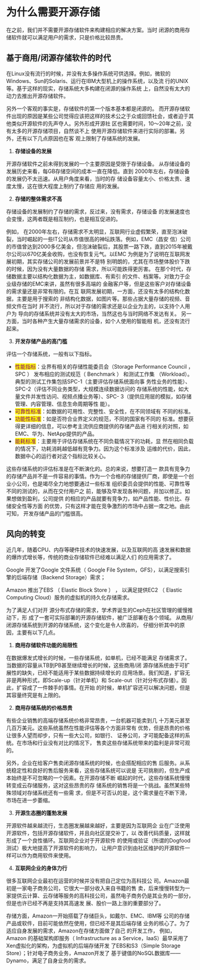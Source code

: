 # 为什么需要开源存储

在之前，我们并不需要开源存储软件来构建相应的解决方案。当时 闭源的商用存储软件就可以满足用户的需求，只是价格比较昂贵。&#x20;

## 基于商用/闭源存储软件的时代

在Linux没有流行的时候，并没有太多操作系统可供选择。例如，微软的Windows、Sun的Solaris、运行在IBM大型机上的操作系统，以及流 行的UNIX等。基于这样的现实，存储系统大多构建在闭源的操作系统 上，自然没有太大的动力去推出开源存储软件。&#x20;

另外一个客观的事实是，存储软件的第一个版本基本都是闭源的。 而开源存储软件出现的原因是某些公司觉得应该把这样的技术公之于众或回馈社会，或者迫于其他类似开源软件的先声夺人。另外形成开源社 区也需要时间，10～20年之前，没有太多的开源存储项目，自然谈不上 使用开源存储软件来进行实际的部署。另外，还有以下几点原因也在客 观上限制了存储系统的发展。

1. **存储设备的发展**&#x20;

开源存储软件之前未得到发展的一个主要原因是受限于存储设备。 从存储设备的发展历史来看，每GB存储空间的成本一直在降低。直到 2000年左右，存储设备的发展仍不太迅速。从用户角度来看，当时的存 储设备容量太小、价格太贵、速度太慢，这在很大程度上制约了存储应 用的发展。&#x20;

2. **存储的整体需求不高**&#x20;

存储设备的发展制约了存储的需求，反过来，没有需求，存储设备 的发展速度也会变慢，这两者既是相互制约，也是相互促进的。

例如， 在2000年左右，存储需求不太明显，互联网行业虚假繁荣，直至泡沫破 裂，当时崛起的一些IT公司从市值很高的神坛跌落。例如，EMC（昌安 信）公司的市值曾达到2000多亿美金，但泡沫破裂后，其股票一路下跌，直到2015年被戴尔公司以670亿美金收购，也没有恢复元气。以EMC 为例是为了说明在互联网发展初期，其实存储公司的发展前景并不是特 别明朗的，尤其在市场整体股价下跌的时候，因为没有大量数据的存储 需求，所以可能跌得更厉害。 在那个时代，存储数据主要以结构化数据为主，如数据库、有索引 的文件、档案等。对致力于企业级存储的EMC来讲，虽然有很多高端的 金融客户等，但是这些客户对存储设备的需求量还是非常有限的。在互 联网发展初期，一方面，还没有太多的结构化数据，主要是用于搜索的 非结构化数据，如图片等。那些占据大量存储的视频、音频文件在当时 并不流行，所以对于存储的需求还是以企业为主的，以支持个人用户为 导向的存储系统并没有太大的市场，当然这也与当时网络不发达有关。 另一方面，当时各种产生大量存储需求的设备，如个人使用的智能相 机，还没有流行起来。

3. **开发存储产品的高门槛**

评估一个存储系统，一般有以下指标。

* <mark style="color:purple;">性能指标</mark>：业界有相关的存储性能委员会（Storage Performance Council ， SPC ） 发布相应的测试规范（ Benchmark ） 和测试工作集 （Workload）。典型的测试工作集包括SPC-1（主要评估存储系统面向事 务性业务的性能）、SPC-2（评估不同业务类型，大规模连续数据访问的 存储系统的性能，如大量文件并发性访问、视频点播业务等）、SPC- 3（提供应用层的模拟，如存储管理、内容管理、信息生命周期等性 能）。&#x20;
* <mark style="color:purple;">可靠性标准</mark>：如数据的可用性、完整性、安全性，在不同领域有 不同的标准。
* <mark style="color:purple;">功能性标准</mark>：如是否符合业界定义的规范，不同的国家有不同的 标准。想要获得更详细的信息，可以参考主流供应商提供的存储产品进 行相关的对照，如EMC、华为、NetApp提供的产品。
* <mark style="color:purple;">能耗标准</mark>：主要用于评估存储系统在不同负载情况下的功耗，显 然在相同负载的情况下，功耗消耗越低越有竞争力。因为这个标准涉及 运维的代价，因此，数据中心的运行者对这个指标比较关心。

这些存储系统的评估标准是在不断演化的。总的来说，想要打造一 款具有竞争力的存储产品并不是一件容易的事情。作为一个合格的存储提供厂商，即使是一个创业小公司，也是竭尽全力地想要通过一些标准 组织委员会提供的性能、可靠性等不同的测试的，从而在交付用户之 前，能够及早发现各种问题，并加以修正。如果想做到盈利，公司提供 的相应的产品就要有竞争力，如产品性能、性价比、存储安全性等方面 的优势，只有这样才能在竞争激烈的市场中占据一席之地。由此可知， 开发存储产品的门槛很高。



## 风向的转变

近几年，随着CPU、内存等硬件技术的快速发展，以及互联网的高 速发展和数据的爆炸式增长等，传统的商业存储软件已经难以满足人们 的应用需求了。

Google 开发了Google 文件系统（ Google File System，GFS），以满足搜索引擎的后端存储（Backend Storage）需求；

&#x20;Amazon 推出了EBS （ Elastic Block Store ） ， 以满足提供EC2 （ Elastic Computing Cloud）服务的虚拟机的持久化存储需求。

为了满足人们对开 源分布式存储的需求，学术界诞生的Ceph在社区管理的缓慢推动下，形 成了一套可实际部署的开源存储软件，被广泛部署在各个领域。 从商用/闭源存储系统到开源的存储系统，这个变化是令人欣喜的， 仔细分析其中的原因，主要有以下几点。

1. **商用存储软件功能的局限性**&#x20;

在数据爆发式增长的时候，一些存储系统，如单机，已经不能满足 存储需求了。当数据的容量从TB到PB甚至继续增长的时候，这些商用/闭 源存储系统由于可扩展性的缺失，已经不能适用于某些数据持续增长的 应用场景。我们知道，扩容无非是两种形式，即Scale-up（针对单机）和 Scale-out（针对分布式存储）。因此，扩容成了一件棘手的事情。在开始 的时候，单机扩容还可以解决问题，但是其容量终究是有上限的。

2. **商用存储系统的价格昂贵**

有些企业销售的高端存储系统价格非常昂贵，一台机器可能卖到几 十万美元甚至几百万美元。这些系统虽然在性能评估等各个方面非常有 优势，但是昂贵的价格让很多人望而却步，只有一些大公司，如银行、 证券公司，才可能配备这样的系统。在市场和行业没有对比的情况下， 售卖这些存储系统带来的盈利是非常可观的。

另外，企业在给客户售卖闭源存储系统的时候，也会搭配相应的售 后服务。从系统稳定性和良好的售后服务来看，这些存储系统可以说是 无可挑剔的，但生产成本始终是不可忽略的一个因素。在开源存储不断 崛起的时代，这些存储系统慢慢转变成云存储服务，这对这些昂贵的存 储系统的销售将是一个挑战。虽然某些特殊领域对存储系统还有一些需 求，但是不可否认的是，这个需求量在不断下滑，市场在进一步萎缩。

3. **开源生态圈的蓬勃发展**

开源软件越来越流行，生态圈发展越来越好，主要是因为互联网企 业在广泛使用开源软件，包括开源存储软件，并且向社区提交补丁，以 改善代码质量，这样就形成了一个良性循环。互联网企业对于开源软件 的使用或验证（所谓的Dogfood测试）极大地提高了开源软件的影响力， 让用户意识到由社区维护的开源软件一样可以作为商用软件来使用。

4. **互联网企业的身体力行**

很多互联网企业最初在运营的时候并没有把自己定位为高科技公 司。Amazon最初是一家电子商务公司，它很大一部分收入来自书籍的售 卖，后来慢慢转型为一家提供云计算、云存储等服务的高科技公司，虽然电子商务仍是其业务的一部分，但是也许已经不再是支持其高速发 展、股价一路上涨的重要部分了。&#x20;

存储方面，Amazon一开始搭载了存储巨头，如戴尔、EMC、IBM等 公司的存储产品或软件，目前可能依然在使用，但已经不是其后端存储 业务的核心了。为了适应自身发展的需求，Amazon在存储方面做了自己 的开发工作， 例如， Amazon 的基础架构即服务（ Infrastructure as a Service，IaaS）最早采用了Xen虚拟化的架构，为虚拟机的后端存储开发 了EBS和S3（Simple Storage Store）；针对电子商务业务，Amazon开发了 基于键值的NoSQL数据库——Dynamo，满足了自身业务的需求。

